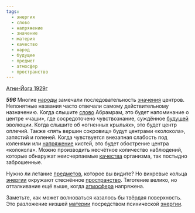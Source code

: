 ```yaml
---
tags:
  - энергия
  - слово
  - напряжение
  - значение
  - материя
  - качество
  - народ
  - будущее
  - предмет
  - атмосфер
  - пространство
---
```


[Агни-Йога 1929г](https://127.0.0.1:4002/agni/1929)

___596___
Многие [народы](../../../tags/#народ) замечали последовательность [значения](../../../tags/#значение) центров. Непонятные названия часто отвечали самому действительному назначению. Когда слышите [слово](../../../tags/#слово) Абрамрам, это будет напоминание о центре «чаши», где сосредоточено чувствознание, суждённое [будущей](../../../tags/#будущее) эволюции. Когда слышите об «огненных крыльях», это будет центр оплечий. Также «пять вершин сокровищ» будут центрами «колокола», запястий и голеней. Когда чувствуется внезапная слабость под коленями или [напряжение](../../../tags/#напряжение) кистей, это будет обострение центра «колокола». Можно производить несчётное количество наблюдений, которые обнаружат неисчерпаемые [качества](../../../tags/#качество) организма, так постыдно заброшенные.   

Нужно ли летание [предметов](../../../tags/#предмет), которое вы видите? Но вихревые кольца [энергии](../../../tags/#энергия) окружают стеснённое [пространство](../../../tags/#пространство). Тяготение велико, но отталкивание ещё выше, когда [атмосфера](../../../tags/#атмосфер) напряжена.   

Заметьте, как может волноваться казалось бы твёрдая поверхность. Это разложение низшей [материи](../../../tags/#материя) посредством психической [энергии](../../../tags/#энергия).